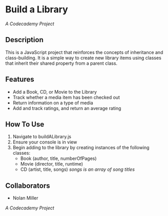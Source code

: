 Build a Library
===============

*A Codecademy Project*

Description
-----------
This is a JavaScript project that reinforces the concepts of inheritance and class-building. It is a simple way to create new library items using classes that inherit their shared property from a parent class.

Features
--------
+ Add a Book, CD, or Movie to the Library
+ Track whether a media item has been checked out
+ Return information on a type of media
+ Add and track ratings, and return an average rating

How To Use
----------
1. Navigate to buildALibrary.js
2. Ensure your console is in view
3. Begin adding to the library by creating instances of the following classes:
    + Book (author, title, numberOfPages)
    + Movie (director, title, runtime)
    + CD (artist, title, songs) *songs is an array of song titles*

Collaborators
-------------
+ Nolan Miller

*A Codecademy Project*
